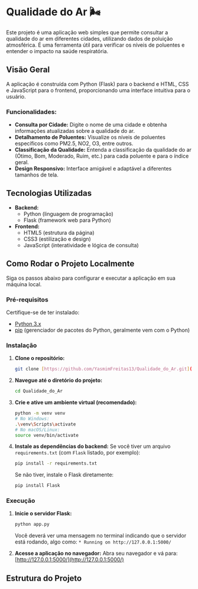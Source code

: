 # Qualidade do Ar 🌬️

Este projeto é uma aplicação web simples que permite consultar a qualidade do ar em diferentes cidades, utilizando dados de poluição atmosférica. É uma ferramenta útil para verificar os níveis de poluentes e entender o impacto na saúde respiratória.

## Visão Geral

A aplicação é construída com Python (Flask) para o backend e HTML, CSS e JavaScript para o frontend, proporcionando uma interface intuitiva para o usuário.

### Funcionalidades:
- **Consulta por Cidade:** Digite o nome de uma cidade e obtenha informações atualizadas sobre a qualidade do ar.
- **Detalhamento de Poluentes:** Visualize os níveis de poluentes específicos como PM2.5, NO2, O3, entre outros.
- **Classificação da Qualidade:** Entenda a classificação da qualidade do ar (Ótimo, Bom, Moderado, Ruim, etc.) para cada poluente e para o índice geral.
- **Design Responsivo:** Interface amigável e adaptável a diferentes tamanhos de tela.

## Tecnologias Utilizadas

- **Backend:**
    - Python (linguagem de programação)
    - Flask (framework web para Python)
- **Frontend:**
    - HTML5 (estrutura da página)
    - CSS3 (estilização e design)
    - JavaScript (interatividade e lógica de consulta)

## Como Rodar o Projeto Localmente

Siga os passos abaixo para configurar e executar a aplicação em sua máquina local.

### Pré-requisitos

Certifique-se de ter instalado:
- [Python 3.x](https://www.python.org/downloads/)
- [pip](https://pip.pypa.io/en/stable/installation/) (gerenciador de pacotes do Python, geralmente vem com o Python)

### Instalação

1.  **Clone o repositório:**
    ```bash
    git clone [https://github.com/YasmimFreitas13/Qualidade_do_Ar.git](https://github.com/YasmimFreitas13/Qualidade_do_Ar.git)
    ```

2.  **Navegue até o diretório do projeto:**
    ```bash
    cd Qualidade_do_Ar
    ```

3.  **Crie e ative um ambiente virtual (recomendado):**
    ```bash
    python -m venv venv
    # No Windows:
    .\venv\Scripts\activate
    # No macOS/Linux:
    source venv/bin/activate
    ```

4.  **Instale as dependências do backend:**
    Se você tiver um arquivo `requirements.txt` (com `Flask` listado, por exemplo):
    ```bash
    pip install -r requirements.txt
    ```
    Se não tiver, instale o Flask diretamente:
    ```bash
    pip install Flask
    ```

### Execução

1.  **Inicie o servidor Flask:**
    ```bash
    python app.py
    ```
    Você deverá ver uma mensagem no terminal indicando que o servidor está rodando, algo como:
    `* Running on http://127.0.0.1:5000/`

2.  **Acesse a aplicação no navegador:**
    Abra seu navegador e vá para:
    [http://127.0.0.1:5000/](http://127.0.0.1:5000/)

## Estrutura do Projeto